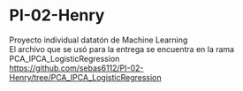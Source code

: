 # PI-02-Henry
Proyecto individual datatón de Machine Learning    
El archivo que se usó para la entrega se encuentra en la rama PCA_IPCA_LogisticRegression       
https://github.com/sebas6112/PI-02-Henry/tree/PCA_IPCA_LogisticRegression
